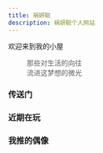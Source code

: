 ```yaml
---
title: 祸妍聪
description: 祸妍聪个人网站
---
```


欢迎来到我的小屋

<ProfileBadge
  mbti="ISTJ-A"
  mbit-link="https://www.16personalities.com/istj-personality"
  tooltip-content="建筑师 - 逆境适应"
  tag="强迫症"
/>

> 那些对生活的向往<br>
> 流进这梦想的微光

### 传送门

<ContactIcons />

### 近期在玩

<GameList />

### 我推的偶像

<IdolParticle />

<style lang="scss" scoped>
blockquote {
 border: none;
}
</style>
